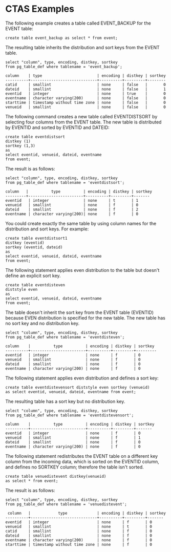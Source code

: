 # CTAS Examples<a name="r_CTAS_examples"></a>

The following example creates a table called EVENT\_BACKUP for the EVENT table:

```
create table event_backup as select * from event;
```

The resulting table inherits the distribution and sort keys from the EVENT table\. 

```
select "column", type, encoding, distkey, sortkey
from pg_table_def where tablename = 'event_backup';

column    | type                        | encoding | distkey | sortkey
----------+-----------------------------+----------+---------+--------
catid     | smallint                    | none     | false   |       0
dateid    | smallint                    | none     | false   |       1
eventid   | integer                     | none     | true    |       0
eventname | character varying(200)      | none     | false   |       0
starttime | timestamp without time zone | none     | false   |       0
venueid   | smallint                    | none     | false   |       0
```

The following command creates a new table called EVENTDISTSORT by selecting four columns from the EVENT table\. The new table is distributed by EVENTID and sorted by EVENTID and DATEID: 

```
create table eventdistsort
distkey (1)
sortkey (1,3)
as
select eventid, venueid, dateid, eventname
from event;
```

The result is as follows:

```
select "column", type, encoding, distkey, sortkey
from pg_table_def where tablename = 'eventdistsort';

column   |          type          | encoding | distkey | sortkey 
---------+------------------------+----------+---------+-------
eventid   | integer               | none     | t       | 1      
venueid   | smallint              | none     | f       | 0      
dateid    | smallint              | none     | f       | 2      
eventname | character varying(200)| none     | f       | 0
```

You could create exactly the same table by using column names for the distribution and sort keys\. For example:

```
create table eventdistsort1
distkey (eventid)
sortkey (eventid, dateid)
as
select eventid, venueid, dateid, eventname
from event;
```

The following statement applies even distribution to the table but doesn't define an explicit sort key\. 

```
create table eventdisteven
diststyle even
as
select eventid, venueid, dateid, eventname
from event;
```

The table doesn't inherit the sort key from the EVENT table \(EVENTID\) because EVEN distribution is specified for the new table\. The new table has no sort key and no distribution key\. 

```
select "column", type, encoding, distkey, sortkey
from pg_table_def where tablename = 'eventdisteven';

column    |          type          | encoding | distkey | sortkey 
----------+------------------------+----------+---------+---------
eventid   | integer                | none     | f       | 0       
venueid   | smallint               | none     | f       | 0       
dateid    | smallint               | none     | f       | 0       
eventname | character varying(200) | none     | f       | 0
```

The following statement applies even distribution and defines a sort key: 

```
create table eventdistevensort diststyle even sortkey (venueid)
as select eventid, venueid, dateid, eventname from event;
```

 The resulting table has a sort key but no distribution key\. 

```
select "column", type, encoding, distkey, sortkey
from pg_table_def where tablename = 'eventdistevensort';

column    |          type          | encoding | distkey | sortkey 
----------+------------------------+----------+---------+-------
eventid   | integer                | none     | f       | 0      
venueid   | smallint               | none     | f       | 1      
dateid    | smallint               | none     | f       | 0      
eventname | character varying(200) | none     | f       | 0
```

The following statement redistributes the EVENT table on a different key column from the incoming data, which is sorted on the EVENTID column, and defines no SORTKEY column; therefore the table isn't sorted\. 

```
create table venuedistevent distkey(venueid)
as select * from event;
```

The result is as follows: 

```
select "column", type, encoding, distkey, sortkey
from pg_table_def where tablename = 'venuedistevent';

 column   |            type             | encoding | distkey | sortkey 
----------+-----------------------------+----------+---------+-------
eventid   | integer                     | none     | f       | 0      
venueid   | smallint                    | none     | t       | 0      
catid     | smallint                    | none     | f       | 0      
dateid    | smallint                    | none     | f       | 0      
eventname | character varying(200)      | none     | f       | 0      
starttime | timestamp without time zone | none     | f       | 0
```